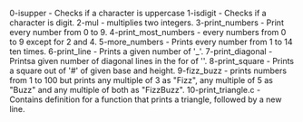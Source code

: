 0-isupper - Checks if a character is uppercase
1-isdigit - Checks if a character is digit.
2-mul - multiplies two integers.
3-print_numbers - Print every number from 0 to 9.
4-print_most_numbers - every numbers from 0 to 9 except for 2 and 4.
5-more_numbers - Prints every number from 1 to 14 ten times.
6-print_line - Prints a given number of '_'.
7-print_diagonal - Printsa given number of diagonal lines in the for of '\'.
8-print_square - Prints a square out of '#' of given base and height.
9-fizz_buzz - prints numbers from 1 to 100 but prints any multiple of 3 as "Fizz",
any multiple of 5 as "Buzz" and any multiple of both as "FizzBuzz".
10-print_triangle.c - Contains definition for  a function that prints a triangle, followed by a new line.
